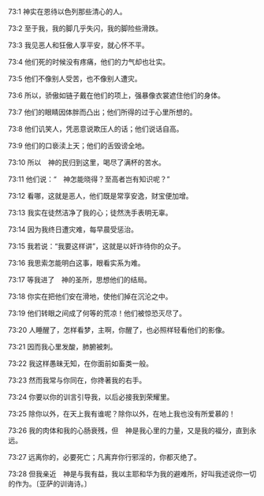 <a id="1"></a>73:1  神实在恩待以色列那些清心的人。  

<a id="2"></a>73:2  至于我，我的脚几乎失闪，我的脚险些滑跌。  

<a id="3"></a>73:3  我见恶人和狂傲人享平安，就心怀不平。  

<a id="4"></a>73:4  他们死的时候没有疼痛，他们的力气却也壮实。  

<a id="5"></a>73:5  他们不像别人受苦，也不像别人遭灾。  

<a id="6"></a>73:6  所以，骄傲如链子戴在他们的项上，强暴像衣裳遮住他们的身体。  

<a id="7"></a>73:7  他们的眼睛因体胖而凸出；他们所得的过于心里所想的。  

<a id="8"></a>73:8  他们讥笑人，凭恶意说欺压人的话；他们说话自高。  

<a id="9"></a>73:9  他们的口亵渎上天；他们的舌毁谤全地。  

<a id="10"></a>73:10  所以　神的民归到这里，喝尽了满杯的苦水。  

<a id="11"></a>73:11  他们说：“　神怎能晓得？至高者岂有知识呢？”  

<a id="12"></a>73:12  看哪，这就是恶人，他们既是常享安逸，财宝便加增。  

<a id="13"></a>73:13  我实在徒然洁净了我的心；徒然洗手表明无辜。  

<a id="14"></a>73:14  因为我终日遭灾难，每早晨受惩治。  

<a id="15"></a>73:15  我若说：“我要这样讲”，这就是以奸诈待你的众子。  

<a id="16"></a>73:16  我思索怎能明白这事，眼看实系为难。  

<a id="17"></a>73:17  等我进了　神的圣所，思想他们的结局。  

<a id="18"></a>73:18  你实在把他们安在滑地，使他们掉在沉沦之中。  

<a id="19"></a>73:19  他们转眼之间成了何等的荒凉！他们被惊恐灭尽了。  

<a id="20"></a>73:20  人睡醒了，怎样看梦，主啊，你醒了，也必照样轻看他们的影像。  

<a id="21"></a>73:21  因而我心里发酸，肺腑被刺。  

<a id="22"></a>73:22  我这样愚昧无知，在你面前如畜类一般。  

<a id="23"></a>73:23  然而我常与你同在，你搀著我的右手。  

<a id="24"></a>73:24  你要以你的训言引导我，以后必接我到荣耀里。  

<a id="25"></a>73:25  除你以外，在天上我有谁呢？除你以外，在地上我也没有所爱慕的！  

<a id="26"></a>73:26  我的肉体和我的心肠衰残，但　神是我心里的力量，又是我的福分，直到永远。  

<a id="27"></a>73:27  远离你的，必要死亡；凡离弃你行邪淫的，你都灭绝了。  

<a id="28"></a>73:28  但我亲近　神是与我有益，我以主耶和华为我的避难所，好叫我述说你一切的作为。〔亚萨的训诲诗。〕  
